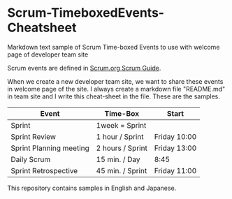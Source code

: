 # Scrum-TimeboxedEvents-Cheatsheet
Markdown text sample of Scrum Time-boxed Events to use with welcome page of developer team site

Scrum events are defined in [Scrum.org Scrum Guide](https://www.scrumguides.org/scrum-guide.html).

When we create a new developer team site, we want to share these events in welcome page of the site.
I always create a markdown file "README.md" in team site and I write this cheat-sheet in the file.
These are the samples.

| Event | Time-Box | Start |
----|----|----
| Sprint |  1week = Sprint  | |
| Sprint Review   | 1 hour / Sprint| Friday 10:00 |
| Sprint Planning meeting  | 2 hours / Sprint| Friday 13:00 |
| Daily Scrum | 15 min. / Day| 8:45 |
| Sprint Retrospective | 45 min. / Sprint| Friday 11:00 |
 
 This repository contains samples in English and Japanese.

